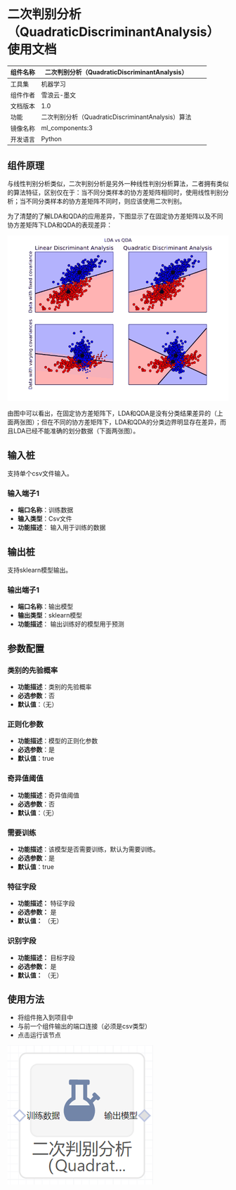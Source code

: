 # 二次判别分析（QuadraticDiscriminantAnalysis）使用文档
| 组件名称 | 二次判别分析（QuadraticDiscriminantAnalysis） |  |  |
| --- | --- | --- | --- |
| 工具集 | 机器学习 |  |  |
| 组件作者 | 雪浪云-墨文 |  |  |
| 文档版本 | 1.0 |  |  |
| 功能 | 二次判别分析（QuadraticDiscriminantAnalysis）算法 |  |  |
| 镜像名称 | ml_components:3 |  |  |
| 开发语言 | Python |  |  |

## 组件原理
与线性判别分析类似，二次判别分析是另外一种线性判别分析算法，二者拥有类似的算法特征，区别仅在于：当不同分类样本的协方差矩阵相同时，使用线性判别分析；当不同分类样本的协方差矩阵不同时，则应该使用二次判别。

为了清楚的了解LDA和QDA的应用差异，下图显示了在固定协方差矩阵以及不同协方差矩阵下LDA和QDA的表现差异：

![](./img/二次判别分析1.png)

由图中可以看出，在固定协方差矩阵下，LDA和QDA是没有分类结果差异的（上面两张图）；但在不同的协方差矩阵下，LDA和QDA的分类边界明显存在差异，而且LDA已经不能准确的划分数据（下面两张图）。
## 输入桩
支持单个csv文件输入。
### 输入端子1

- **端口名称**：训练数据
- **输入类型**：Csv文件
- **功能描述**： 输入用于训练的数据
## 输出桩
支持sklearn模型输出。
### 输出端子1

- **端口名称**：输出模型
- **输出类型**：sklearn模型
- **功能描述**： 输出训练好的模型用于预测
## 参数配置
### 类别的先验概率

- **功能描述**：类别的先验概率
- **必选参数**：否
- **默认值**：（无）
### 正则化参数

- **功能描述**：模型的正则化参数
- **必选参数**：是
- **默认值**：true
### 奇异值阈值

- **功能描述**：奇异值阈值
- **必选参数**：否
- **默认值**：（无）
### 需要训练

- **功能描述**：该模型是否需要训练，默认为需要训练。
- **必选参数**：是
- **默认值**：true

### 特征字段

- **功能描述：** 特征字段
- **必选参数：** 是
- **默认值：** （无）

### 识别字段

- **功能描述：** 目标字段
- **必选参数：** 是
- **默认值：** （无）
## 使用方法
- 将组件拖入到项目中
- 与前一个组件输出的端口连接（必须是csv类型）
- 点击运行该节点


![](./img/二次判别分析2.png)



